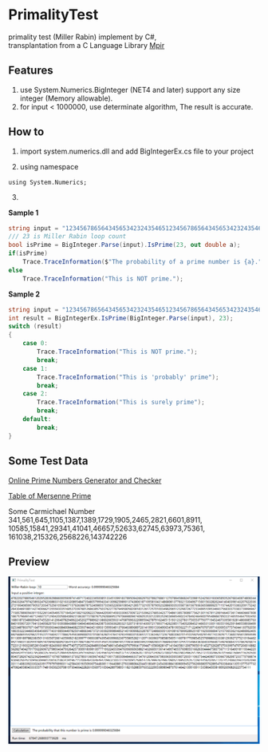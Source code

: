 # PrimalityTest

primality test (Miller Rabin) implement by C#,     
transplantation from a C Language Library [Mpir](https://github.com/coapp-packages/mpir)    


## Features

1. use System.Numerics.BigInteger (NET4 and later) support any size integer (Memory allowable).      
2. for input < 1000000, use determinate algorithm, The result is accurate.    

## How to

1. import system.numerics.dll and add BigIntegerEx.cs file to your project    

2. using namespace
```charp
using System.Numerics;
```

3.
**Sample 1**
```csharp
string input = "12345678656434565342324354651234567865643456534232435465";
/// 23 is Miller Rabin loop count
bool isPrime = BigInteger.Parse(input).IsPrime(23, out double a);
if(isPrime)
    Trace.TraceInformation($"The probability of a prime number is {a}.");
else
    Trace.TraceInformation("This is NOT prime.");
```
**Sample 2**
```csharp
string input = "12345678656434565342324354651234567865643456534232435465";
int result = BigIntegerEx.IsPrime(BigInteger.Parse(input), 23);
switch (result)
{
    case 0:
        Trace.TraceInformation("This is NOT prime.");
        break;
    case 1:
        Trace.TraceInformation("This is 'probably' prime");
        break;
    case 2:
        Trace.TraceInformation("This is surely prime");
        break;
    default:
        break;
}
```


## Some Test Data
[Online Prime Numbers Generator and Checker](https://www.numberempire.com/primenumbers.php)    

[Table of Mersenne Prime](https://www.mersenne.org/primes/)    


Some Carmichael Number    
341,561,645,1105,1387,1389,1729,1905,2465,2821,6601,8911,    
10585,15841,29341,41041,46657,52633,62745,63973,75361,    
161038,215326,2568226,143742226

## Preview

![Click to View](https://github.com/IOL0ol1/PrimalityTest/raw/master/preview.png)
